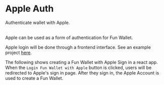 # Apple Auth
<Text fontSize={20} soften fontWeight={600}>
  Authenticate wallet with Apple.
</Text>
<br></br>

Apple can be used as a form of authentication for Fun Wallet.

Apple login will be done through a frontend interface. See an example project [here](https://github.com/TheFunGroup/fun-wallet-examples/tree/main/auth/social-login/react/apple).

The following shows creating a Fun Wallet with Apple Sign in a react app. When the `Login Fun Wallet with Apple` button is clicked, users will be redirected to Apple's sign in page. After they sign in, the Apple Account is used to create a Fun Wallet.
